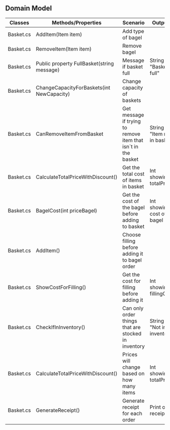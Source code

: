 
## Domain Model

| Classes | Methods/Properties                         | Scenario                                                      | Outputs                     |
|---------|--------------------------------------------|---------------------------------------------------------------|-----------------------------|
|Basket.cs| AddItem(Item item)                         | Add type of bagel                                             |                             |
|Basket.cs| RemoveItem(Item item)                      | Remove bagel                                                  |                             |
|Basket.cs| Public property FullBasket(string message) | Message if basket full                                        | String "Basket is full"     |
|Basket.cs| ChangeCapacityForBaskets(int NewCapacity)  | Change capacity of baskets                                    |                             |
|Basket.cs| CanRemoveItemFromBasket                    | Get message if trying to remove item that isn`t in the basket | String "Item not in basket" |
|Basket.cs| CalculateTotalPriceWithDiscount()          | Get the total cost of items in basket                         | Int showing totalPrice      |
|Basket.cs| BagelCost(int priceBagel)                  | Get the cost of the bagel before adding to basket             | Int showing cost of bagel   |
|Basket.cs| AddItem()                                  | Choose filling before adding it to bagel order                |                             |
|Basket.cs| ShowCostForFilling()                       | Get the cost for filling before adding it                     | Int showing fillingCost     |
|Basket.cs| CheckIfInInventory()                       | Can only order things that are stocked in inventory           | String "Not in inventory"   |
|Basket.cs| CalculateTotalPriceWithDiscount()          | Prices will change based on how many items                    | Int showing totalPrice      |
|Basket.cs| GenerateReceipt()                          | Generate receipt for each order                               | Print of receipt            |



